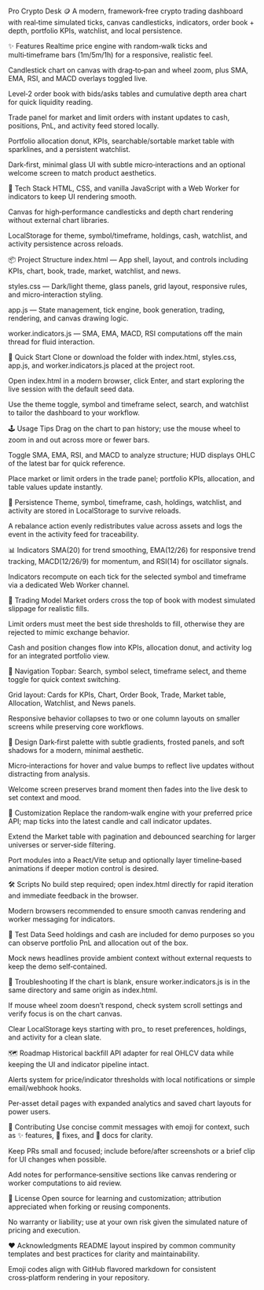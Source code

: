 Pro Crypto Desk 🪙
A modern, framework‑free crypto trading dashboard with real‑time simulated ticks, canvas candlesticks, indicators, order book + depth, portfolio KPIs, watchlist, and local persistence.

✨ Features
Realtime price engine with random‑walk ticks and multi‑timeframe bars (1m/5m/1h) for a responsive, realistic feel.

Candlestick chart on canvas with drag‑to‑pan and wheel zoom, plus SMA, EMA, RSI, and MACD overlays toggled live.

Level‑2 order book with bids/asks tables and cumulative depth area chart for quick liquidity reading.

Trade panel for market and limit orders with instant updates to cash, positions, PnL, and activity feed stored locally.

Portfolio allocation donut, KPIs, searchable/sortable market table with sparklines, and a persistent watchlist.

Dark‑first, minimal glass UI with subtle micro‑interactions and an optional welcome screen to match product aesthetics.

🧱 Tech Stack
HTML, CSS, and vanilla JavaScript with a Web Worker for indicators to keep UI rendering smooth.

Canvas for high‑performance candlesticks and depth chart rendering without external chart libraries.

LocalStorage for theme, symbol/timeframe, holdings, cash, watchlist, and activity persistence across reloads.

📦 Project Structure
index.html — App shell, layout, and controls including KPIs, chart, book, trade, market, watchlist, and news.

styles.css — Dark/light theme, glass panels, grid layout, responsive rules, and micro‑interaction styling.

app.js — State management, tick engine, book generation, trading, rendering, and canvas drawing logic.

worker.indicators.js — SMA, EMA, MACD, RSI computations off the main thread for fluid interaction.

🚀 Quick Start
Clone or download the folder with index.html, styles.css, app.js, and worker.indicators.js placed at the project root.

Open index.html in a modern browser, click Enter, and start exploring the live session with the default seed data.

Use the theme toggle, symbol and timeframe select, search, and watchlist to tailor the dashboard to your workflow.

🕹️ Usage Tips
Drag on the chart to pan history; use the mouse wheel to zoom in and out across more or fewer bars.

Toggle SMA, EMA, RSI, and MACD to analyze structure; HUD displays OHLC of the latest bar for quick reference.

Place market or limit orders in the trade panel; portfolio KPIs, allocation, and table values update instantly.

💾 Persistence
Theme, symbol, timeframe, cash, holdings, watchlist, and activity are stored in LocalStorage to survive reloads.

A rebalance action evenly redistributes value across assets and logs the event in the activity feed for traceability.

📊 Indicators
SMA(20) for trend smoothing, EMA(12/26) for responsive trend tracking, MACD(12/26/9) for momentum, and RSI(14) for oscillator signals.

Indicators recompute on each tick for the selected symbol and timeframe via a dedicated Web Worker channel.

🧮 Trading Model
Market orders cross the top of book with modest simulated slippage for realistic fills.

Limit orders must meet the best side thresholds to fill, otherwise they are rejected to mimic exchange behavior.

Cash and position changes flow into KPIs, allocation donut, and activity log for an integrated portfolio view.

🧭 Navigation
Topbar: Search, symbol select, timeframe select, and theme toggle for quick context switching.

Grid layout: Cards for KPIs, Chart, Order Book, Trade, Market table, Allocation, Watchlist, and News panels.

Responsive behavior collapses to two or one column layouts on smaller screens while preserving core workflows.

🎨 Design
Dark‑first palette with subtle gradients, frosted panels, and soft shadows for a modern, minimal aesthetic.

Micro‑interactions for hover and value bumps to reflect live updates without distracting from analysis.

Welcome screen preserves brand moment then fades into the live desk to set context and mood.

🧩 Customization
Replace the random‑walk engine with your preferred price API; map ticks into the latest candle and call indicator updates.

Extend the Market table with pagination and debounced searching for larger universes or server‑side filtering.

Port modules into a React/Vite setup and optionally layer timeline‑based animations if deeper motion control is desired.

🛠️ Scripts
No build step required; open index.html directly for rapid iteration and immediate feedback in the browser.

Modern browsers recommended to ensure smooth canvas rendering and worker messaging for indicators.

🧪 Test Data
Seed holdings and cash are included for demo purposes so you can observe portfolio PnL and allocation out of the box.

Mock news headlines provide ambient context without external requests to keep the demo self‑contained.

🧯 Troubleshooting
If the chart is blank, ensure worker.indicators.js is in the same directory and same origin as index.html.

If mouse wheel zoom doesn’t respond, check system scroll settings and verify focus is on the chart canvas.

Clear LocalStorage keys starting with pro_ to reset preferences, holdings, and activity for a clean slate.

🗺️ Roadmap
Historical backfill API adapter for real OHLCV data while keeping the UI and indicator pipeline intact.

Alerts system for price/indicator thresholds with local notifications or simple email/webhook hooks.

Per‑asset detail pages with expanded analytics and saved chart layouts for power users.

🤝 Contributing
Use concise commit messages with emoji for context, such as :sparkles: features, :bug: fixes, and :memo: docs for clarity.​

Keep PRs small and focused; include before/after screenshots or a brief clip for UI changes when possible.​

Add notes for performance‑sensitive sections like canvas rendering or worker computations to aid review.​

🔐 License
Open source for learning and customization; attribution appreciated when forking or reusing components.​

No warranty or liability; use at your own risk given the simulated nature of pricing and execution.​

❤️ Acknowledgments
README layout inspired by common community templates and best practices for clarity and maintainability.​

Emoji codes align with GitHub flavored markdown for consistent cross‑platform rendering in your repository.​

